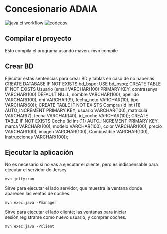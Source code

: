 **Concesionario ADAIA**
=======================

![java ci workflow](https://github.com/asierbrizu/BSPQ22-S01/actions/workflows/java-ci.yml/badge.svg)
 [![codecov](https://codecov.io/gh/ikermorales/BSPQ22-S01/branch/main/graph/badge.svg)](https://codecov.io/gh/ikermorales/BSPQ22-S01)

Compilar el proyecto
--------------------

Esto compila el programa usando maven.
	mvn compile 
	
Crear BD
--------------------	
	
Ejecutar estas sentencias para crear BD y tablas en caso de no haberlas	
	CREATE DATABASE IF NOT EXISTS bd_bspq;
	USE bd_bspq;
	CREATE TABLE IF NOT EXISTS Usuario (email VARCHAR(100) PRIMARY KEY, contrasenya VARCHAR(100) DEFAULT NULL, nombre VARCHAR(100), apellido VARCHAR(100), dni VARCHAR(9), fecha_ncto VARCHAR(10), tipo VARCHAR(60));
	CREATE TABLE IF NOT EXISTS Compra (id int (11) AUTO_INCREMENT PRIMARY KEY, usuario VARCHAR(100), matricula VARCHAR(7), fecha VARCHAR(40), id_coche VARCHAR(10));
	CREATE TABLE IF NOT EXISTS Coche (id int (11) AUTO_INCREMENT PRIMARY KEY, marca VARCHAR(100), modelo VARCHAR(100), color VARCHAR(100), precio VARCHAR(100), imagen VARCHAR(100), Combustible VARCHAR(100), Instrucciones VARCHAR(100));

Ejecutar la aplicación
----------------------

No es necesario si no vas a ejecutar el cliente, pero es indispensable para ejecutar el servidor de Jersey.
	
	mvn jetty:run 

Sirve para ejecutar el lado servidor, que muestra la ventana donde aparecen las ventas de coches.

	mvn exec:java -Pmanager

Sirve para ejecutar el lado cliente; las ventanas para iniciar sesión,registrarse como nuevo usuario, y comprar coches.	

	mvn exec:java -Pclient
